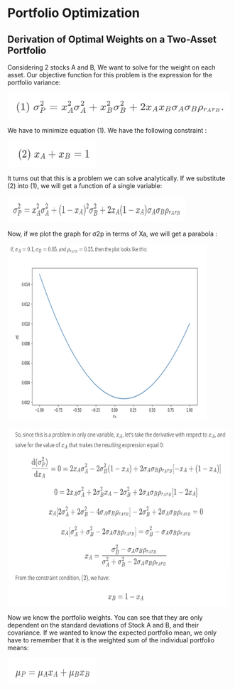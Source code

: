 # Portfolio Optimization


## Derivation of Optimal Weights on a Two-Asset Portfolio

Considering 2 stocks A and B, We want to solve for the weight on each asset. Our objective function for this problem is the expression for the portfolio variance:

<img src="./images/1. main equation.png" width=500 height=60></img><br>

We have to minimize equation (1). We have the following constraint : <br>

<img src="./images/2. constraint.png" width=200 height=60></img><br>

It turns out that this is a problem we can solve analytically. If we substitute (2) into (1), we will get a function of a single variable:

<img src="./images/3. variance.png" width=400 height=60></img><br>

Now, if we plot the graph for σ2p in terms of Xa, we will get a parabola : 

<img src="./images/4. plot.png" width=450 height=400></img><br>

<img src="./images/5. derivation.png" width=500 height=400></img><br>

Now we know the portfolio weights. You can see that they are only dependent on the standard deviations of Stock A and B, and their covariance. If we wanted to know the expected portfolio mean, we only have to remember that it is the weighted sum of the individual portfolio means:

<img src="./images/6. mean.png" width=200 height=60></img><br>
